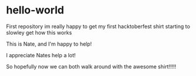 # hello-world
First repository
im really happy to get my first hacktoberfest shirt 
starting to slowley get how this works

This is Nate, and I'm happy to help!

I appreciate Nates help a lot!

So hopefully now we can both walk around with the awesome shirt!!!!!
